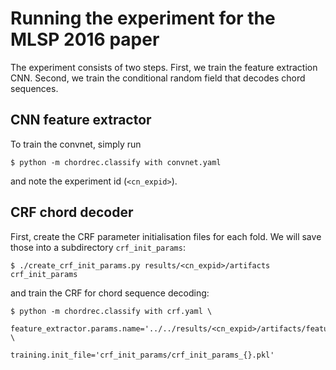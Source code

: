 # Running the experiment for the MLSP 2016 paper

The experiment consists of two steps. First, we train the feature extraction
CNN. Second, we train the conditional random field that decodes chord
sequences.

## CNN feature extractor

To train the convnet, simply run

    $ python -m chordrec.classify with convnet.yaml

and note the experiment id (`<cn_expid>`).

## CRF chord decoder

First, create the CRF parameter initialisation files for each fold. We
will save those into a subdirectory `crf_init_params`:

    $ ./create_crf_init_params.py results/<cn_expid>/artifacts crf_init_params

and train the CRF for chord sequence decoding:

    $ python -m chordrec.classify with crf.yaml \
                feature_extractor.params.name='../../results/<cn_expid>/artifacts/features_fold_{fold}' \
                training.init_file='crf_init_params/crf_init_params_{}.pkl'
